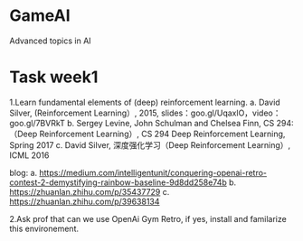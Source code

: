 # GameAI
Advanced topics in AI

# Task week1
1.Learn fundamental elements of (deep) reinforcement learning.
a. David Silver, (Reinforcement Learning）, 2015, slides：goo.gl/UqaxlO，video：goo.gl/7BVRkT
b. Sergey Levine, John Schulman and Chelsea Finn, CS 294:（Deep Reinforcement Learning）, CS 294 Deep Reinforcement Learning, Spring 2017
c. David Silver, 深度强化学习（Deep Reinforcement Learning）, ICML 2016

blog:
a. https://medium.com/intelligentunit/conquering-openai-retro-contest-2-demystifying-rainbow-baseline-9d8dd258e74b
b. https://zhuanlan.zhihu.com/p/35437729
c. https://zhuanlan.zhihu.com/p/39638134

2.Ask prof that can we use OpenAi Gym Retro, if yes, install and familarize this environement.

